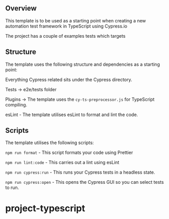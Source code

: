 

## Overview

This template is to be used as a starting point when creating a new automation test framework in TypeScript using Cypress.io

The project has a couple of examples tests which targets

## Structure

The template uses the following structure and dependencies as a starting point:

Everything Cypress related sits under the Cypress directory. 

Tests -> e2e/tests folder 

Plugins -> The template uses the `cy-ts-preprocessor.js` for TypeScript compiling. 

esLint - The template utilises esLint to format and lint the code.

## Scripts 

The template utilises the following scripts:

``npm run format`` - This script formats your code using Prettier

``npm run lint:code`` - This carries out a lint using esLint

``npm run cypress:run`` - This runs your Cypress tests in a headless state.

``npm run cypress:open`` - This opens the Cypress GUI so you can select tests to run.
# project-typescript
